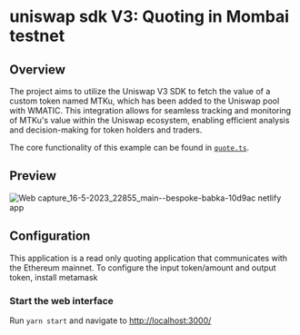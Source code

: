 
# uniswap sdk V3: Quoting in Mombai testnet

## Overview

The project aims to utilize the Uniswap V3 SDK to fetch the value of a custom token named MTKu, which has been added to the Uniswap pool with WMATIC. This integration allows for seamless tracking and monitoring of MTKu's value within the Uniswap ecosystem, enabling efficient analysis and decision-making for token holders and traders.

The core functionality of this example can be found in [`quote.ts`](./src/libs/quote.ts).


## Preview
![Web capture_16-5-2023_22855_main--bespoke-babka-10d9ac netlify app](https://github.com/noemk2/unidex_quoting/assets/37389982/e132d5be-a5b9-4696-99a2-60e0966d6003)


## Configuration

This application is a read only quoting application that communicates with the Ethereum mainnet. To configure the input token/amount and output token, install metamask

### Start the web interface

Run `yarn start` and navigate to [http://localhost:3000/](http://localhost:3000/)
